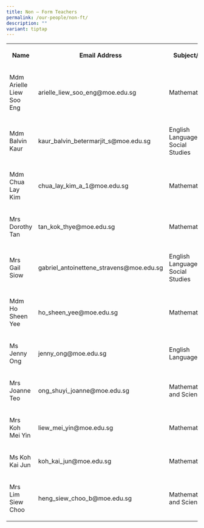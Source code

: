 ```yaml
---
title: Non – Form Teachers
permalink: /our-people/non-ft/
description: ""
variant: tiptap
---
```

<table style="minWidth: 75px">
<colgroup>
<col>
<col>
<col>
</colgroup>
<tbody>
<tr>
<th rowspan="1" colspan="1">
<p>Name</p>
</th>
<th rowspan="1" colspan="1">
<p>Email Address</p>
</th>
<th rowspan="1" colspan="1">
<p>Subject/s</p>
</th>
</tr>
<tr>
<td rowspan="1" colspan="1">
<p>Mdm Arielle Liew Soo Eng</p>
</td>
<td rowspan="1" colspan="1">
<p>arielle_liew_soo_eng@moe.edu.sg</p>
</td>
<td rowspan="1" colspan="1">
<p>Mathematics</p>
</td>
</tr>
<tr>
<td rowspan="1" colspan="1">
<p>Mdm Balvin Kaur</p>
</td>
<td rowspan="1" colspan="1">
<p>kaur_balvin_betermarjit_s@moe.edu.sg</p>
</td>
<td rowspan="1" colspan="1">
<p>English Language &amp; Social Studies</p>
</td>
</tr>
<tr>
<td rowspan="1" colspan="1">
<p>Mdm Chua Lay Kim</p>
</td>
<td rowspan="1" colspan="1">
<p>chua_lay_kim_a_1@moe.edu.sg</p>
</td>
<td rowspan="1" colspan="1">
<p>Mathematics</p>
</td>
</tr>
<tr>
<td rowspan="1" colspan="1">
<p>Mrs Dorothy Tan</p>
</td>
<td rowspan="1" colspan="1">
<p>tan_kok_thye@moe.edu.sg</p>
</td>
<td rowspan="1" colspan="1">
<p>Mathematics</p>
</td>
</tr>
<tr>
<td rowspan="1" colspan="1">
<p>Mrs Gail Siow</p>
</td>
<td rowspan="1" colspan="1">
<p>gabriel_antoinettene_stravens@moe.edu.sg</p>
</td>
<td rowspan="1" colspan="1">
<p>English Language &amp; Social Studies</p>
</td>
</tr>
<tr>
<td rowspan="1" colspan="1">
<p>Mdm Ho Sheen Yee</p>
</td>
<td rowspan="1" colspan="1">
<p>ho_sheen_yee@moe.edu.sg</p>
</td>
<td rowspan="1" colspan="1">
<p>Mathematics</p>
</td>
</tr>
<tr>
<td rowspan="1" colspan="1">
<p>Ms Jenny Ong</p>
</td>
<td rowspan="1" colspan="1">
<p>jenny_ong@moe.edu.sg</p>
</td>
<td rowspan="1" colspan="1">
<p>English Language</p>
</td>
</tr>
<tr>
<td rowspan="1" colspan="1">
<p>Mrs Joanne Teo</p>
</td>
<td rowspan="1" colspan="1">
<p>ong_shuyi_joanne@moe.edu.sg</p>
</td>
<td rowspan="1" colspan="1">
<p>Mathematics and Science</p>
</td>
</tr>
<tr>
<td rowspan="1" colspan="1">
<p>Mrs Koh Mei Yin</p>
</td>
<td rowspan="1" colspan="1">
<p>liew_mei_yin@moe.edu.sg</p>
</td>
<td rowspan="1" colspan="1">
<p>Mathematics</p>
</td>
</tr>
<tr>
<td rowspan="1" colspan="1">
<p>Ms Koh Kai Jun</p>
</td>
<td rowspan="1" colspan="1">
<p>koh_kai_jun@moe.edu.sg</p>
</td>
<td rowspan="1" colspan="1">
<p>Mathematics</p>
</td>
</tr>
<tr>
<td rowspan="1" colspan="1">
<p>Mrs Lim Siew Choo</p>
</td>
<td rowspan="1" colspan="1">
<p>heng_siew_choo_b@moe.edu.sg</p>
</td>
<td rowspan="1" colspan="1">
<p>Mathematics and Science</p>
</td>
</tr>
</tbody>
</table>
<p></p>